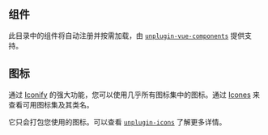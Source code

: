 ## 组件

此目录中的组件将自动注册并按需加载，由 [`unplugin-vue-components`](https://github.com/antfu/unplugin-vue-components) 提供支持。

## 图标

通过 [Iconify](https://iconify.design/) 的强大功能，您可以使用几乎所有图标集中的图标。通过 [Icones](https://icones.js.org/) 来查看可用图标集及其类名。

它只会打包您使用的图标。可以查看 [`unplugin-icons`](https://github.com/antfu/unplugin-icons) 了解更多详情。

<br />